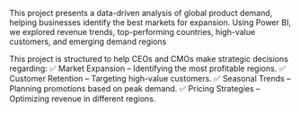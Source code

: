 This project presents a data-driven analysis of global product demand, helping businesses identify the best markets for expansion. Using Power BI, we explored revenue trends, top-performing countries, high-value customers, and emerging demand regions

This project is structured to help CEOs and CMOs make strategic decisions regarding:
✅ Market Expansion – Identifying the most profitable regions.
✅ Customer Retention – Targeting high-value customers.
✅ Seasonal Trends – Planning promotions based on peak demand.
✅ Pricing Strategies – Optimizing revenue in different regions.


